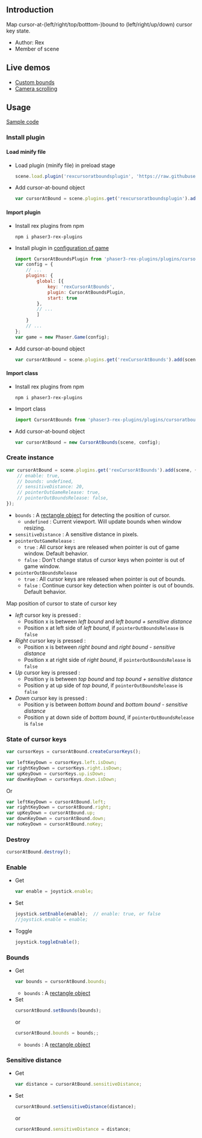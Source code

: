 ## Introduction

Map cursor-at-(left/right/top/botttom-)bound to (left/right/up/down) cursor key state.

- Author: Rex
- Member of scene

## Live demos

- [Custom bounds](https://codepen.io/rexrainbow/pen/bGyqeNp)
- [Camera scrolling](https://codepen.io/rexrainbow/pen/mQQrMv)

## Usage

[Sample code](https://github.com/rexrainbow/phaser3-rex-notes/tree/master/examples/cursoratbound)

### Install plugin

#### Load minify file

- Load plugin (minify file) in preload stage
    ```javascript
    scene.load.plugin('rexcursoratboundsplugin', 'https://raw.githubusercontent.com/rexrainbow/phaser3-rex-notes/master/dist/rexcursoratboundsplugin.min.js', true);
    ```
- Add cursor-at-bound object
    ```javascript
    var cursorAtBound = scene.plugins.get('rexcursoratboundsplugin').add(scene, config);
    ```

#### Import plugin

- Install rex plugins from npm
    ```
    npm i phaser3-rex-plugins
    ```
- Install plugin in [configuration of game](game.md#configuration)
    ```javascript
    import CursorAtBoundsPlugin from 'phaser3-rex-plugins/plugins/cursoratboundss-plugin.js';
    var config = {
        // ...
        plugins: {
            global: [{
                key: 'rexCursorAtBounds',
                plugin: CursorAtBoundsPlugin,
                start: true
            },
            // ...
            ]
        }
        // ...
    };
    var game = new Phaser.Game(config);
    ```
- Add cursor-at-bound object
    ```javascript
    var cursorAtBound = scene.plugins.get('rexCursorAtBounds').add(scene, config);
    ```

#### Import class

- Install rex plugins from npm
    ```
    npm i phaser3-rex-plugins
    ```
- Import class
    ```javascript
    import CursorAtBounds from 'phaser3-rex-plugins/plugins/cursoratboundss.js';
    ```
- Add cursor-at-bound object
    ```javascript
    var cursorAtBound = new CursorAtBounds(scene, config);
    ```

### Create instance

```javascript
var cursorAtBound = scene.plugins.get('rexCursorAtBounds').add(scene, {
    // enable: true,
    // bounds: undefined,
    // sensitiveDistance: 20,
    // pointerOutGameRelease: true,
    // pointerOutBoundsRelease: false,
});
```

- `bounds` : A [rectangle object](geom-rectangle.md) for detecting the position of cursor.
    - `undefined` : Current viewport. Will update bounds when window resizing.
- `sensitiveDistance` : A sensitive distance in pixels.
- `pointerOutGameRelease` : 
    - `true` : All cursor keys are released when pointer is out of game window. Default behavior.
    - `false` : Don't change status of cursor keys when pointer is out of game window.
- `pointerOutBoundsRelease`
    - `true` : All cursor keys are released when pointer is out of bounds.
    - `false` : Continue cursor key detection when pointer is out of bounds. Default behavior.

Map position of cursor to state of cursor key

- *left* cursor key is pressed :
    - Position x is between *left bound* and *left bound + sensitive distance*
    - Position x at left side of *left bound*, if `pointerOutBoundsRelease` is `false`
- *Right* cursor key is pressed :
    - Position x is between *right bound* and *right bound - sensitive distance* 
    - Position x at right side of *right bound*, if `pointerOutBoundsRelease` is `false`
- *Up* cursor key is pressed :
    - Position y is between *top bound* and *top bound + sensitive distance*
    - Position y at up side of *top bound*, if `pointerOutBoundsRelease` is `false`
- *Down* cursor key is pressed :
    - Position y is between *bottom bound* and *bottom bound - sensitive distance*
    - Position y at down side of *bottom bound*, if `pointerOutBoundsRelease` is `false`

### State of cursor keys

```javascript
var cursorKeys = cursorAtBound.createCursorKeys();

var leftKeyDown = cursorKeys.left.isDown;
var rightKeyDown = cursorKeys.right.isDown;
var upKeyDown = cursorKeys.up.isDown;
var downKeyDown = cursorKeys.down.isDown;
```

Or

```javascript
var leftKeyDown = cursorAtBound.left;
var rightKeyDown = cursorAtBound.right;
var upKeyDown = cursorAtBound.up;
var downKeyDown = cursorAtBound.down;
var noKeyDown = cursorAtBound.noKey;
```

### Destroy

```javascript
cursorAtBound.destroy();
```

### Enable

- Get
    ```javascript
    var enable = joystick.enable;
    ```
- Set
    ```javascript
    joystick.setEnable(enable);  // enable: true, or false
    //joystick.enable = enable;
    ```
- Toggle
    ```javascript
    joystick.toggleEnable();
    ```

### Bounds

- Get
    ```javascript
    var bounds = cursorAtBound.bounds;
    ```
    - `bounds` : A [rectangle object](geom-rectangle.md)
- Set
    ```javascript
    cursorAtBound.setBounds(bounds);
    ```
    or
    ```javascript
    cursorAtBound.bounds = bounds;;
    ```
    - `bounds` : A [rectangle object](geom-rectangle.md)

### Sensitive distance

- Get
    ```javascript
    var distance = cursorAtBound.sensitiveDistance;
    ```
- Set
    ```javascript
    cursorAtBound.setSensitiveDistance(distance);
    ```
    or
    ```javascript
    cursorAtBound.sensitiveDistance = distance;
    ```